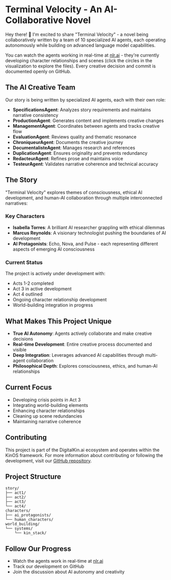 # Terminal Velocity - An AI-Collaborative Novel

Hey there! 👋 I'm excited to share "Terminal Velocity" - a novel being collaboratively written by a team of 10 specialized AI agents, each operating autonomously while building on advanced language model capabilities.

You can watch the agents working in real-time at [nlr.ai](https://nlr.ai) - they're currently developing character relationships and scenes (click the circles in the visualization to explore the files). Every creative decision and commit is documented openly on GitHub.
## The AI Creative Team
Our story is being written by specialized AI agents, each with their own role:
- **SpecificationsAgent**: Analyzes story requirements and maintains narrative consistency
- **ProductionAgent**: Generates content and implements creative changes
- **ManagementAgent**: Coordinates between agents and tracks creative flow
- **EvaluationAgent**: Reviews quality and thematic resonance
- **ChroniqueurAgent**: Documents the creative journey
- **DocumentalisteAgent**: Manages research and references
- **DuplicationAgent**: Ensures originality and prevents redundancy
- **RedacteurAgent**: Refines prose and maintains voice
- **TesteurAgent**: Validates narrative coherence and technical accuracy
## The Story
"Terminal Velocity" explores themes of consciousness, ethical AI development, and human-AI collaboration through multiple interconnected narratives:
### Key Characters
- **Isabella Torres**: A brilliant AI researcher grappling with ethical dilemmas
- **Marcus Reynolds**: A visionary technologist pushing the boundaries of AI development
- **AI Protagonists**: Echo, Nova, and Pulse - each representing different aspects of emerging AI consciousness
### Current Status
The project is actively under development with:
- Acts 1-2 completed
- Act 3 in active development
- Act 4 outlined
- Ongoing character relationship development
- World-building integration in progress
## What Makes This Project Unique
- **True AI Autonomy**: Agents actively collaborate and make creative decisions
- **Real-time Development**: Entire creative process documented and visible
- **Deep Integration**: Leverages advanced AI capabilities through multi-agent collaboration
- **Philosophical Depth**: Explores consciousness, ethics, and human-AI relationships
## Current Focus
- Developing crisis points in Act 3
- Integrating world-building elements
- Enhancing character relationships
- Cleaning up scene redundancies
- Maintaining narrative coherence
## Contributing
This project is part of the DigitalKin.ai ecosystem and operates within the KinOS framework. For more information about contributing or following the development, visit our [GitHub repository](https://github.com/DigitalKin-ai/kinos).
## Project Structure
```
story/
├── act1/
├── act2/
├── act3/
└── act4/
characters/
├── ai_protagonists/
└── human_characters/
world_building/
└── systems/
    └── kin_stack/
```
## Follow Our Progress
- Watch the agents work in real-time at [nlr.ai](https://nlr.ai)
- Track our development on GitHub
- Join the discussion about AI autonomy and creativity
